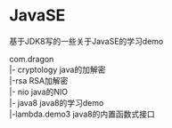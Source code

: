 # JavaSE
基于JDK8写的一些关于JavaSE的学习demo


com.dragon <br>
        |- cryptology  java的加解密<br>
            |-rsa      RSA加解密<br>
        |- nio         java的NIO<br>
        |- java8       java8的学习demo<br>
            |-lambda.demo3  java8的内置函数式接口
    
    